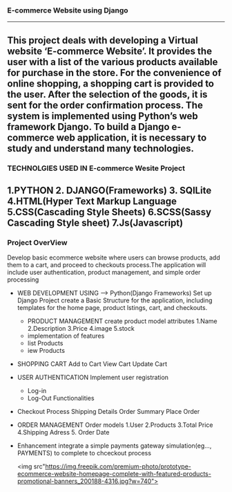 ### E-commerce Website using Django
--------------------
This project deals with developing a Virtual website ‘E-commerce Website’. 
It provides the user with a list of the various products available for purchase in the store. 
For the convenience of online shopping, a shopping cart is provided to the user. After the selection of the goods, it is sent for the order confirmation process. 
The system is implemented using Python’s web framework Django. To build a Django e-commerce web application, it is necessary to study and understand many technologies.
------------------------------
### TECHNOLGIES USED IN E-commerce Wesite Project
   1.PYTHON
   2. DJANGO(Frameworks)
   3. SQlLite
   4.HTML(Hyper Text Markup Language
   5.CSS(Cascading Style Sheets)
   6.SCSS(Sassy Cascading Style sheet)
   7.Js(Javascript)
---------------------------------

### Project OverView
  Develop basic ecommerce website where users can browse products, add them to a cart, and proceed to checkouts process.The  application will include user authentication, product management, and simple order processing

* WEB DEVELOPMENT USING --> Python(Django Frameworks)
   Set up Django Project
   create a Basic Structure for the application, including templates for the home page, product lstings, cart, and checkouts.
  * PRODUCT MANAGEMENT
    create product model attributes
     1.Name
     2.Description
     3.Price
     4.image
     5.stock
  * implementation of features
  - list Products
   - iew Products
* SHOPPING CART
    Add to Cart
    View Cart
   Update Cart
* USER AUTHENTICATION
   Implement user registration
     - Log-in
     - Log-Out Functionalities
* Checkout Process
    Shipping Details
    Order Summary
    Place Order
 * ORDER MANAGEMENT
  Order models
       1.User
       2.Products
       3.Total Price
       4.Shipping Adress
       5. Order Date
* Enhancement
   integrate a simple payments gateway simulation(eg..., PAYMENTS) to complete to chceckout process
   
  <img src"https://img.freepik.com/premium-photo/prototype-ecommerce-website-homepage-complete-with-featured-products-promotional-banners_200188-4316.jpg?w=740">
   
   
  
